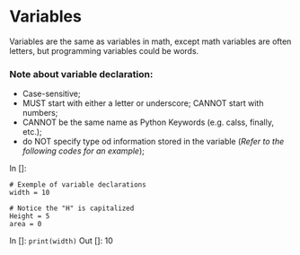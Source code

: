 # Variables
  Variables are the same as variables in math, except math variables are often letters, but programming variables could be words.

### Note about variable declaration:
 - Case-sensitive;
 - MUST start with either a letter or underscore; CANNOT start with numbers;
 - CANNOT be the same name as Python Keywords (e.g. calss, finally, etc.);
 - do NOT specify type od information stored in the variable (*Refer to the following codes for an example*);

In []: 

    # Exemple of variable declarations
    width = 10
    	 
    # Notice the "H" is capitalized
    Height = 5
    area = 0
In []: `print(width)`
Out []: 10
